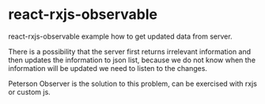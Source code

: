 # react-rxjs-observable

react-rxjs-observable example how to get updated data from server. 

There is a possibility that the server first returns irrelevant information and then updates the information to json list, because we do not know when the information will be updated we need to listen to the changes.

Peterson Observer is the solution to this problem, can be exercised with rxjs or custom js.
